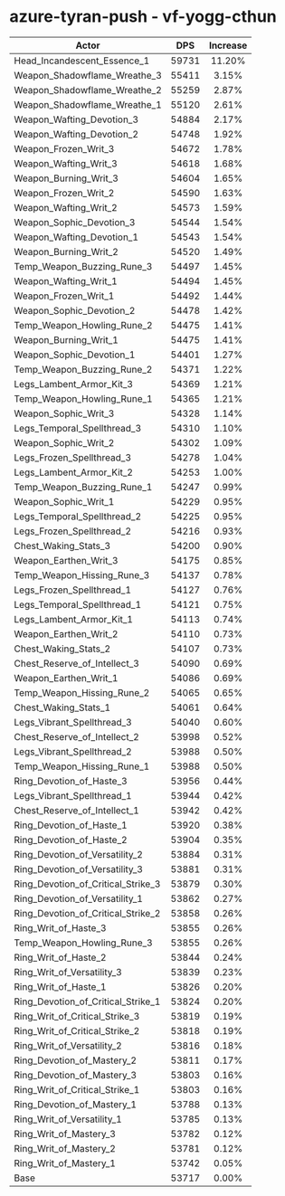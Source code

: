 # azure-tyran-push - vf-yogg-cthun
| Actor | DPS | Increase |
|---|:---:|:---:|
|Head_Incandescent_Essence_1|59731|11.20%|
|Weapon_Shadowflame_Wreathe_3|55411|3.15%|
|Weapon_Shadowflame_Wreathe_2|55259|2.87%|
|Weapon_Shadowflame_Wreathe_1|55120|2.61%|
|Weapon_Wafting_Devotion_3|54884|2.17%|
|Weapon_Wafting_Devotion_2|54748|1.92%|
|Weapon_Frozen_Writ_3|54672|1.78%|
|Weapon_Wafting_Writ_3|54618|1.68%|
|Weapon_Burning_Writ_3|54604|1.65%|
|Weapon_Frozen_Writ_2|54590|1.63%|
|Weapon_Wafting_Writ_2|54573|1.59%|
|Weapon_Sophic_Devotion_3|54544|1.54%|
|Weapon_Wafting_Devotion_1|54543|1.54%|
|Weapon_Burning_Writ_2|54520|1.49%|
|Temp_Weapon_Buzzing_Rune_3|54497|1.45%|
|Weapon_Wafting_Writ_1|54494|1.45%|
|Weapon_Frozen_Writ_1|54492|1.44%|
|Weapon_Sophic_Devotion_2|54478|1.42%|
|Temp_Weapon_Howling_Rune_2|54475|1.41%|
|Weapon_Burning_Writ_1|54475|1.41%|
|Weapon_Sophic_Devotion_1|54401|1.27%|
|Temp_Weapon_Buzzing_Rune_2|54371|1.22%|
|Legs_Lambent_Armor_Kit_3|54369|1.21%|
|Temp_Weapon_Howling_Rune_1|54365|1.21%|
|Weapon_Sophic_Writ_3|54328|1.14%|
|Legs_Temporal_Spellthread_3|54310|1.10%|
|Weapon_Sophic_Writ_2|54302|1.09%|
|Legs_Frozen_Spellthread_3|54278|1.04%|
|Legs_Lambent_Armor_Kit_2|54253|1.00%|
|Temp_Weapon_Buzzing_Rune_1|54247|0.99%|
|Weapon_Sophic_Writ_1|54229|0.95%|
|Legs_Temporal_Spellthread_2|54225|0.95%|
|Legs_Frozen_Spellthread_2|54216|0.93%|
|Chest_Waking_Stats_3|54200|0.90%|
|Weapon_Earthen_Writ_3|54175|0.85%|
|Temp_Weapon_Hissing_Rune_3|54137|0.78%|
|Legs_Frozen_Spellthread_1|54127|0.76%|
|Legs_Temporal_Spellthread_1|54121|0.75%|
|Legs_Lambent_Armor_Kit_1|54113|0.74%|
|Weapon_Earthen_Writ_2|54110|0.73%|
|Chest_Waking_Stats_2|54107|0.73%|
|Chest_Reserve_of_Intellect_3|54090|0.69%|
|Weapon_Earthen_Writ_1|54086|0.69%|
|Temp_Weapon_Hissing_Rune_2|54065|0.65%|
|Chest_Waking_Stats_1|54061|0.64%|
|Legs_Vibrant_Spellthread_3|54040|0.60%|
|Chest_Reserve_of_Intellect_2|53998|0.52%|
|Legs_Vibrant_Spellthread_2|53988|0.50%|
|Temp_Weapon_Hissing_Rune_1|53988|0.50%|
|Ring_Devotion_of_Haste_3|53956|0.44%|
|Legs_Vibrant_Spellthread_1|53944|0.42%|
|Chest_Reserve_of_Intellect_1|53942|0.42%|
|Ring_Devotion_of_Haste_1|53920|0.38%|
|Ring_Devotion_of_Haste_2|53904|0.35%|
|Ring_Devotion_of_Versatility_2|53884|0.31%|
|Ring_Devotion_of_Versatility_3|53881|0.31%|
|Ring_Devotion_of_Critical_Strike_3|53879|0.30%|
|Ring_Devotion_of_Versatility_1|53862|0.27%|
|Ring_Devotion_of_Critical_Strike_2|53858|0.26%|
|Ring_Writ_of_Haste_3|53855|0.26%|
|Temp_Weapon_Howling_Rune_3|53855|0.26%|
|Ring_Writ_of_Haste_2|53844|0.24%|
|Ring_Writ_of_Versatility_3|53839|0.23%|
|Ring_Writ_of_Haste_1|53826|0.20%|
|Ring_Devotion_of_Critical_Strike_1|53824|0.20%|
|Ring_Writ_of_Critical_Strike_3|53819|0.19%|
|Ring_Writ_of_Critical_Strike_2|53818|0.19%|
|Ring_Writ_of_Versatility_2|53816|0.18%|
|Ring_Devotion_of_Mastery_2|53811|0.17%|
|Ring_Devotion_of_Mastery_3|53803|0.16%|
|Ring_Writ_of_Critical_Strike_1|53803|0.16%|
|Ring_Devotion_of_Mastery_1|53788|0.13%|
|Ring_Writ_of_Versatility_1|53785|0.13%|
|Ring_Writ_of_Mastery_3|53782|0.12%|
|Ring_Writ_of_Mastery_2|53781|0.12%|
|Ring_Writ_of_Mastery_1|53742|0.05%|
|Base|53717|0.00%|
